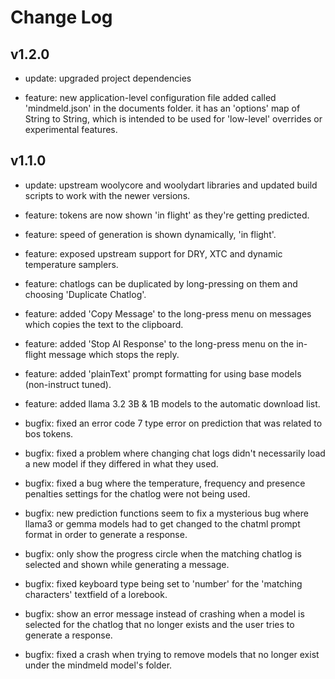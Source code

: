 # Change Log

## v1.2.0

* update: upgraded project dependencies

* feature: new application-level configuration file added called 'mindmeld.json' in the documents folder.
  it has an 'options' map of String to String, which is intended to be used for 'low-level' overrides
  or experimental features.


## v1.1.0

* update: upstream woolycore and woolydart libraries and updated build scripts to work with the newer versions.

* feature: tokens are now shown 'in flight' as they're getting predicted.
* feature: speed of generation is shown dynamically, 'in flight'.
* feature: exposed upstream support for DRY, XTC and dynamic temperature samplers.
* feature: chatlogs can be duplicated by long-pressing on them and choosing 'Duplicate Chatlog'.
* feature: added 'Copy Message' to the long-press menu on messages which copies the text to the clipboard.
* feature: added 'Stop AI Response'  to the long-press menu on the in-flight message which stops the reply.
* feature: added 'plainText' prompt formatting for using base models (non-instruct tuned).
* feature: added llama 3.2 3B & 1B models to the automatic download list.

* bugfix: fixed an error code 7 type error on prediction that was related to bos tokens.
* bugfix: fixed a problem where changing chat logs didn't necessarily load a new model if they differed in what they used.
* bugfix: fixed a bug where the temperature, frequency and presence penalties settings for the chatlog were not being used.
* bugfix: new prediction functions seem to fix a mysterious bug where llama3 or gemma models had to get changed
  to the chatml prompt format in order to generate a response.
* bugfix: only show the progress circle when the matching chatlog is selected and shown while generating a message.
* bugfix: fixed keyboard type being set to 'number' for the 'matching characters' textfield of a lorebook.
* bugfix: show an error message instead of crashing when a model is selected for the chatlog that no longer exists
  and the user tries to generate a response.
* bugfix: fixed a crash when trying to remove models that no longer exist under the mindmeld model's folder.
